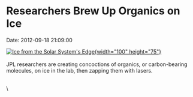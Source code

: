 Researchers Brew Up Organics on Ice
===================================

Date: 2012-09-18 21:09:00

[![Ice from the Solar System\'s
Edge](http://www.jpl.nasa.gov/images/universe/20120918/pia15805-th.jpg){width="100"
height="75"}](http://www.jpl.nasa.gov/news/news.cfm?release=2012-293&rn=news.xml&rst=3520)\
\
JPL researchers are creating concoctions of organics, or carbon-bearing
molecules, on ice in the lab, then zapping them with lasers.

\
\
